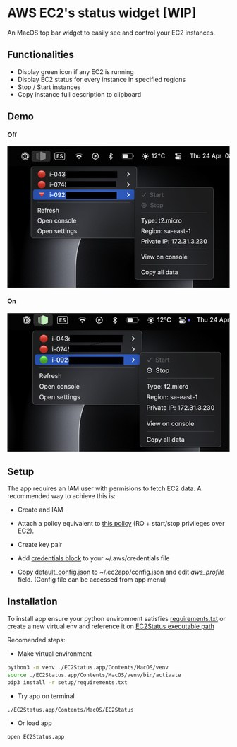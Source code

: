 # AWS EC2's status widget [WIP]
An MacOS top bar widget to easily see and control your EC2 instances.


## Functionalities

- Display green icon if any EC2 is running
- Display EC2 status for every instance in specified regions
- Stop / Start instances
- Copy instance full description to clipboard


## Demo
#### Off
![image](./img/screenshots/off.png)

#### On
![image](./img/screenshots/on.png)


## Setup
The app requires an IAM user with permisions to fetch EC2 data. A recommended way to achieve this is:
- Create and IAM 
- Attach a policy equivalent to [this policy](./setup/policy.json) (RO + start/stop privileges over EC2).
- Create key pair
- Add [credentials block](./setup/credentials) to your ~/.aws/credentials file

- Copy [default_config.json](./EC2Status.app/Contents/config/defaults_config.json) to ~/.ec2app/config.json and edit _aws_profile_ field. (Config file can be accessed from app menu)


## Installation
To install app ensure your python environment satisfies [requirements.txt](./setup/requirements.txt) or create a new virtual env and reference it on [EC2Status executable path](EC2Status.app/Contents/MacOS/EC2Status)

Recomended steps:

- Make virtual environment
```sh
python3 -m venv ./EC2Status.app/Contents/MacOS/venv
source ./EC2Status.app/Contents/MacOS/venv/bin/activate
pip3 install -r setup/requirements.txt
```


- Try app on terminal
```bash
./EC2Status.app/Contents/MacOS/EC2Status
```

- Or load app
```bash
open EC2Status.app
```

